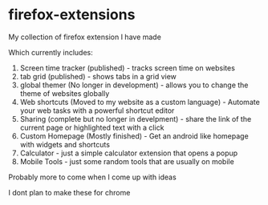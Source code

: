 # firefox-extensions
My collection of firefox extension I have made

Which currently includes:
1. Screen time tracker (published) - tracks screen time on websites
2. tab grid (published) - shows tabs in a grid view
3. global themer (No longer in development) - allows you to change the theme of websites globally
4. Web shortcuts (Moved to my website as a custom language) - Automate your web tasks with a powerful shortcut editor
5. Sharing (complete but no longer in develpment) - share the link of the current page or highlighted text with a click
6. Custom Homepage (Mostly finished) - Get an android like homepage with widgets and shortcuts
7. Calculator - just a simple calculator extension that opens a popup
8. Mobile Tools - just some random tools that are usually on mobile

Probably more to come when I come up with ideas

I dont plan to make these for chrome
